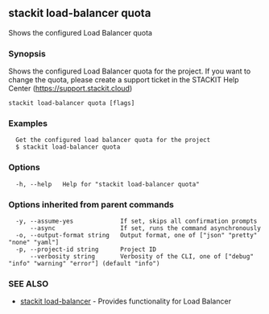 ## stackit load-balancer quota

Shows the configured Load Balancer quota

### Synopsis

Shows the configured Load Balancer quota for the project. If you want to change the quota, please create a support ticket in the STACKIT Help Center (https://support.stackit.cloud)

```
stackit load-balancer quota [flags]
```

### Examples

```
  Get the configured load balancer quota for the project
  $ stackit load-balancer quota
```

### Options

```
  -h, --help   Help for "stackit load-balancer quota"
```

### Options inherited from parent commands

```
  -y, --assume-yes             If set, skips all confirmation prompts
      --async                  If set, runs the command asynchronously
  -o, --output-format string   Output format, one of ["json" "pretty" "none" "yaml"]
  -p, --project-id string      Project ID
      --verbosity string       Verbosity of the CLI, one of ["debug" "info" "warning" "error"] (default "info")
```

### SEE ALSO

* [stackit load-balancer](./stackit_load-balancer.md)	 - Provides functionality for Load Balancer

